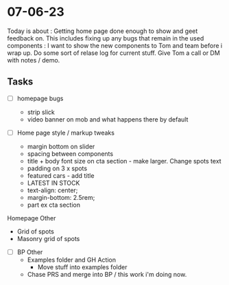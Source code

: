 # 07-06-23

Today is about :
Getting home page done enough to show and geet feedback on. This includes fixing up any bugs that remain in the used components :
I want to show the new components to Tom and team before i wrap up. Do some sort of relase log for current stuff. Give Tom a call or DM with notes / demo.

## Tasks
- [ ] homepage bugs
    - strip slick
    - video banner on mob and what happens there by default

- [ ] Home page style / markup tweaks
    - margin bottom on slider
    - spacing between components
    - title + body font size on cta section - make larger. Change spots text
    - padding on 3 x spots
    - featured cars - add title
    - LATEST IN STOCK
    - text-align: center;
    - margin-bottom: 2.5rem;
    - part ex cta section

Homepage Other
  - Grid of spots
  - Masonry grid of spots

- [ ] BP Other
    - Examples folder and GH Action
        - Move stuff into examples folder
    - Chase PRS and merge into BP / this work i'm doing now.

